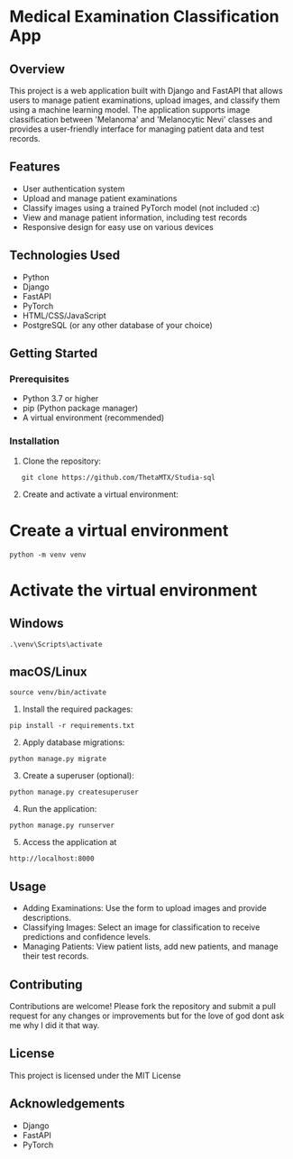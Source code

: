 # Medical Examination Classification App

## Overview
This project is a web application built with Django and FastAPI that allows users to manage patient examinations, upload images, and classify them using a machine learning model. The application supports image classification between 'Melanoma' and 'Melanocytic Nevi' classes and provides a user-friendly interface for managing patient data and test records.

## Features
- User authentication system
- Upload and manage patient examinations
- Classify images using a trained PyTorch model (not included :c)
- View and manage patient information, including test records
- Responsive design for easy use on various devices

## Technologies Used
- Python
- Django
- FastAPI
- PyTorch
- HTML/CSS/JavaScript
- PostgreSQL (or any other database of your choice)

## Getting Started

### Prerequisites
- Python 3.7 or higher
- pip (Python package manager)
- A virtual environment (recommended)

### Installation

1. Clone the repository:
```
   git clone https://github.com/ThetaMTX/Studia-sql
```
2. Create and activate a virtual environment:
# Create a virtual environment
```
python -m venv venv
```
# Activate the virtual environment
## Windows
```
.\venv\Scripts\activate
```
## macOS/Linux
```
source venv/bin/activate
```
1. Install the required packages:
```
pip install -r requirements.txt
```
2. Apply database migrations:
```
python manage.py migrate
```
3. Create a superuser (optional):
```
python manage.py createsuperuser
```
4. Run the application:
```
python manage.py runserver
```
5. Access the application at
```
http://localhost:8000
```
## Usage

* Adding Examinations: Use the form to upload images and provide descriptions.
* Classifying Images: Select an image for classification to receive predictions and confidence levels.
* Managing Patients: View patient lists, add new patients, and manage their test records.
  
## Contributing
Contributions are welcome! Please fork the repository and submit a pull request for any changes or improvements but for the love of god dont ask me why I did it that way.

## License
This project is licensed under the MIT License

## Acknowledgements
* Django
* FastAPI
* PyTorch



















